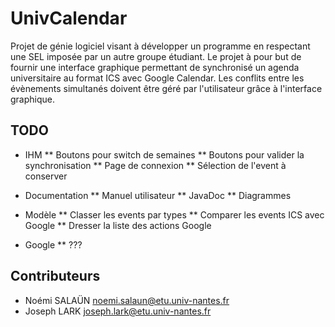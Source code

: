 ﻿UnivCalendar
=============

Projet de génie logiciel visant à développer un programme en respectant une SEL imposée par un autre groupe étudiant.
Le projet à pour but de fournir une interface graphique permettant de synchronisé un agenda universitaire au format ICS avec Google Calendar.
Les conflits entre les évènements simultanés doivent être géré par l'utilisateur grâce à l'interface graphique.

TODO
----
* IHM
** Boutons pour switch de semaines
** Boutons pour valider la synchronisation
** Page de connexion
** Sélection de l'event à conserver

* Documentation
** Manuel utilisateur
** JavaDoc
** Diagrammes

* Modèle
** Classer les events par types
** Comparer les events ICS avec Google
** Dresser la liste des actions Google

* Google
** ???

Contributeurs
-------------

* Noémi SALAÜN <noemi.salaun@etu.univ-nantes.fr>
* Joseph LARK <joseph.lark@etu.univ-nantes.fr>
